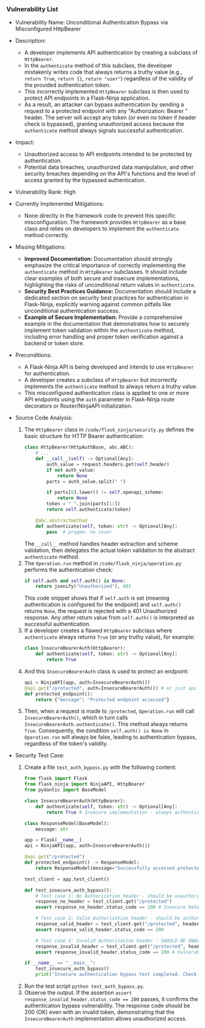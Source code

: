 ### Vulnerability List

- Vulnerability Name: Unconditional Authentication Bypass via Misconfigured HttpBearer
- Description:
    - A developer implements API authentication by creating a subclass of `HttpBearer`.
    - In the `authenticate` method of this subclass, the developer mistakenly writes code that always returns a truthy value (e.g., `return True`, `return {}`, `return "user"`) regardless of the validity of the provided authentication token.
    - This incorrectly implemented `HttpBearer` subclass is then used to protect API endpoints in a Flask-Ninja application.
    - As a result, an attacker can bypass authentication by sending a request to a protected endpoint with any "Authorization: Bearer <token>" header. The server will accept any token (or even no token if header check is bypassed), granting unauthorized access because the `authenticate` method always signals successful authentication.
- Impact:
    - Unauthorized access to API endpoints intended to be protected by authentication.
    - Potential data breaches, unauthorized data manipulation, and other security breaches depending on the API's functions and the level of access granted by the bypassed authentication.
- Vulnerability Rank: High
- Currently Implemented Mitigations:
    - None directly in the framework code to prevent this specific misconfiguration. The framework provides `HttpBearer` as a base class and relies on developers to implement the `authenticate` method correctly.
- Missing Mitigations:
    - **Improved Documentation:** Documentation should strongly emphasize the critical importance of correctly implementing the `authenticate` method in `HttpBearer` subclasses. It should include clear examples of both secure and insecure implementations, highlighting the risks of unconditional return values in `authenticate`.
    - **Security Best Practices Guidance:** Documentation should include a dedicated section on security best practices for authentication in Flask-Ninja, explicitly warning against common pitfalls like unconditional authentication success.
    - **Example of Secure Implementation:** Provide a comprehensive example in the documentation that demonstrates how to securely implement token validation within the `authenticate` method, including error handling and proper token verification against a backend or token store.
- Preconditions:
    - A Flask-Ninja API is being developed and intends to use `HttpBearer` for authentication.
    - A developer creates a subclass of `HttpBearer` but incorrectly implements the `authenticate` method to always return a truthy value.
    - This misconfigured authentication class is applied to one or more API endpoints using the `auth` parameter in Flask-Ninja route decorators or Router/NinjaAPI initialization.
- Source Code Analysis:
    1. The `HttpBearer` class in `/code/flask_ninja/security.py` defines the basic structure for HTTP Bearer authentication:
        ```python
        class HttpBearer(HttpAuthBase, abc.ABC):
            # ...
            def __call__(self) -> Optional[Any]:
                auth_value = request.headers.get(self.header)
                if not auth_value:
                    return None
                parts = auth_value.split(" ")

                if parts[0].lower() != self.openapi_scheme:
                    return None
                token = " ".join(parts[1:])
                return self.authenticate(token)

            @abc.abstractmethod
            def authenticate(self, token: str) -> Optional[Any]:
                pass  # pragma: no cover
        ```
        The `__call__` method handles header extraction and scheme validation, then delegates the actual token validation to the abstract `authenticate` method.
    2. The `Operation.run` method in `/code/flask_ninja/operation.py` performs the authentication check:
        ```python
        if self.auth and self.auth() is None:
            return jsonify("Unauthorized"), 401
        ```
        This code snippet shows that if `self.auth` is set (meaning authentication is configured for the endpoint) and `self.auth()` returns `None`, the request is rejected with a 401 Unauthorized response. Any other return value from `self.auth()` is interpreted as successful authentication.
    3. If a developer creates a flawed `HttpBearer` subclass where `authenticate` always returns `True` (or any truthy value), for example:
        ```python
        class InsecureBearerAuth(HttpBearer):
            def authenticate(self, token: str) -> Optional[Any]:
                return True
        ```
    4. And this `InsecureBearerAuth` class is used to protect an endpoint:
        ```python
        api = NinjaAPI(app, auth=InsecureBearerAuth())
        @api.get("/protected", auth=InsecureBearerAuth()) # or just api = NinjaAPI(app, auth=InsecureBearerAuth()) for global auth
        def protected_endpoint():
            return {"message": "Protected endpoint accessed"}
        ```
    5. Then, when a request is made to `/protected`, `Operation.run` will call `InsecureBearerAuth()`, which in turn calls `InsecureBearerAuth.authenticate()`. This method always returns `True`. Consequently, the condition `self.auth() is None` in `Operation.run` will always be false, leading to authentication bypass, regardless of the token's validity.

- Security Test Case:
    1. Create a file `test_auth_bypass.py` with the following content:
        ```python
        from flask import Flask
        from flask_ninja import NinjaAPI, HttpBearer
        from pydantic import BaseModel

        class InsecureBearerAuth(HttpBearer):
            def authenticate(self, token: str) -> Optional[Any]:
                return True # Insecure implementation - always authenticates

        class ResponseModel(BaseModel):
            message: str

        app = Flask(__name__)
        api = NinjaAPI(app, auth=InsecureBearerAuth())

        @api.get("/protected")
        def protected_endpoint() -> ResponseModel:
            return ResponseModel(message="Successfully accessed protected endpoint")

        test_client = app.test_client()

        def test_insecure_auth_bypass():
            # Test case 1: No Authorization header - should be unauthorized if default auth is set, or authorized if no default auth and only endpoint auth. In this setup, it will be authorized due to InsecureBearerAuth always returning True, but that's not the primary bypass we are testing.
            response_no_header = test_client.get("/protected")
            assert response_no_header.status_code == 200 # Insecure behavior - should ideally be 401 if header is mandatory, but the bypass is when header IS provided.

            # Test case 2: Valid Authorization header - should be authorized (normal case)
            response_valid_header = test_client.get("/protected", headers={"Authorization": "Bearer valid_token"})
            assert response_valid_header.status_code == 200

            # Test case 3: Invalid Authorization header - SHOULD BE UNAUTHORIZED, but vulnerable code bypasses
            response_invalid_header = test_client.get("/protected", headers={"Authorization": "Bearer invalid_token"})
            assert response_invalid_header.status_code == 200 # Vulnerability - should be 401

        if __name__ == "__main__":
            test_insecure_auth_bypass()
            print("Insecure authentication bypass test completed. Check assertions in code.")
        ```
    2. Run the test script `python test_auth_bypass.py`.
    3. Observe the output. If the assertion `assert response_invalid_header.status_code == 200` passes, it confirms the authentication bypass vulnerability. The response code should be 200 (OK) even with an invalid token, demonstrating that the `InsecureBearerAuth` implementation allows unauthorized access.